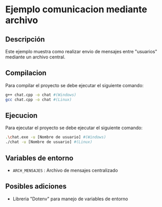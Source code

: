 # Ejemplo comunicacion mediante archivo

## Descripción
Este ejemplo muestra como realizar envio de mensajes entre "usuarios" mediante un archivo central.

## Compilacion
Para compilar el proyecto se debe ejecutar el siguiente comando:
```bash
g++ chat.cpp -o chat #(Windows)
gcc chat.cpp -o chat #(Linux)
```

## Ejecucion
Para ejecutar el proyecto se debe ejecutar el siguiente comando:
```bash
.\chat.exe -u [Nombre de usuario] #(Windows)
./chat -u [Nombre de usuario] #(Linux)
```
## Variables de entorno
- `ARCH_MENSAJES` : Archivo de mensajes centralizado

## Posibles adiciones
- Libreria "Dotenv" para manejo de variables de entorno